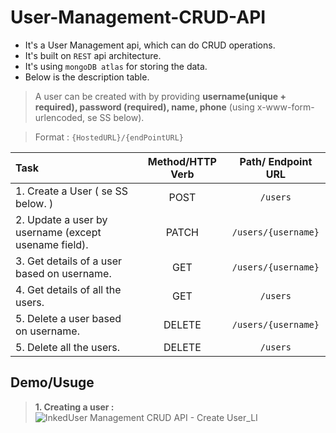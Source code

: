 # User-Management-CRUD-API
- It's a User Management api, which can do CRUD operations. 
- It's built on `REST` api architecture.
- It's using `mongoDB atlas` for storing the data.
- Below is the description table. 

> A user can be created with by providing **username(unique + required), password (required), name, phone** (using  x-www-form-urlencoded, se SS below).

>Format : `{HostedURL}/{endPointURL}`

|   Task       |     Method/HTTP Verb      |    Path/ Endpoint URL      |
| :---------   |     :--------------:      |     :---------------:      |
| 1. Create a User ( se SS below. )        | POST |  `/users`  |
| 2. Update a user by username (except usename field).     | PATCH  |  `/users/{username}` |
| 3. Get details of a user based on username.              | GET    | `/users/{username}`  |
| 4. Get details of all the users.                         | GET    | `/users`             |
| 5. Delete a user based on username.                      | DELETE | `/users/{username}`  |
| 5. Delete all the users.                                 | DELETE | `/users`             |


## Demo/Usuge
> **1. Creating a user :**
> ![InkedUser Management CRUD API - Create User_LI](https://user-images.githubusercontent.com/94619482/159142923-4db5740d-4c01-43a0-ada0-7a589ebee6a4.jpg)
